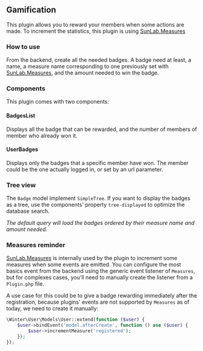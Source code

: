 ## Gamification
This plugin allows you to reward your members when some actions are made.
To increment the statistics, this plugin is using [SunLab.Measures](https://github.com/sunlabdev/measures)

### How to use
From the backend, create all the needed badges.
A badge need at least, a name,
a measure name corresponding to one previously set with [SunLab.Measures](https://github.com/sunlabdev/measures),
and the amount needed to win the badge.

### Components
This plugin comes with two components:
#### BadgesList
Displays all the badge that can be rewarded,
and the number of members of member who already won it.

#### UserBadges
Displays only the badges that a specific member have won.
The member could be the one actually logged in, or set by an url parameter.

### Tree view
The `Badge` model implement `SimpleTree`.
If you want to display the badges as a tree,
use the components' property `tree-displayed` to optimize the database search.

*The default query will load the badges ordered by their measure name and amount needed.*

### Measures reminder
[SunLab.Measures](https://github.com/sunlabdev/measures) is internally used by the plugin to increment
some measures when some events are emitted.
You can configure the most basics event from the backend using the generic event listener of `Measures`,
but for complexes cases, you'll need to manually create the listener from a `Plugin.php` file.

A use case for this could be to give a badge rewarding immediately after the registration,
because plugins' events are not supported by `Measures` as of today, we need to create it manually:
```php
\Winter\User\Models\User::extend(function ($user) {
    $user->bindEvent('model.afterCreate', function () use ($user) {
        $user->incrementMeasure('registered');
    });
});
```
